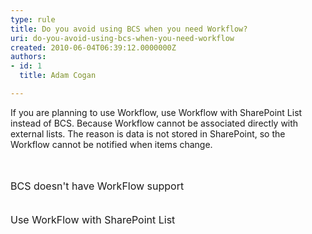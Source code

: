 ```yaml
---
type: rule
title: Do you avoid using BCS when you need Workflow?
uri: do-you-avoid-using-bcs-when-you-need-workflow
created: 2010-06-04T06:39:12.0000000Z
authors:
- id: 1
  title: Adam Cogan

---
```




<span class='intro'> If you are planning to use Workflow, use Workflow with SharePoint List instead of BCS. Because Workflow cannot be associated directly with external lists. The reason is data is not stored in SharePoint, so the Workflow cannot be notified when items change.<br>
 </span>

  <br>
<br>
<img alt="" src="/Standards/SoftwareDevelopment/RulesToBetterSharePoint/PublishingImages/BCSDoesNotSupportWF.jpg" /><br>
<font size="+0" class="ms-rteCustom-FigureBad">BCS doesn't have WorkFlow support<br>
</font><br>
<br>
<img alt="" src="/Standards/SoftwareDevelopment/RulesToBetterSharePoint/PublishingImages/WFSupportList.jpg" /><br>
<font size="+0" class="ms-rteCustom-FigureGood">Use WorkFlow with SharePoint List</font>



